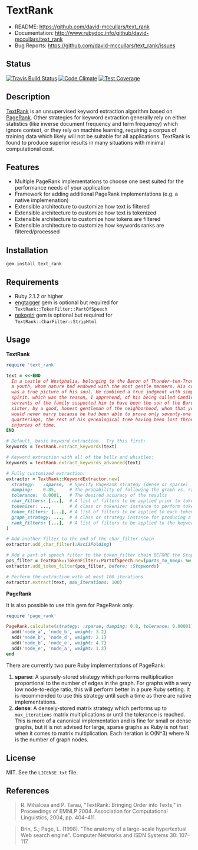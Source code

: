 # TextRank

* README:         https://github.com/david-mccullars/text_rank
* Documentation:  http://www.rubydoc.info/github/david-mccullars/text_rank
* Bug Reports:    https://github.com/david-mccullars/text_rank/issues


## Status

[![Travis Build Status](https://travis-ci.org/david-mccullars/text_rank.svg?branch=master)](https://travis-ci.org/david-mccullars/text_rank)
[![Code Climate](https://codeclimate.com/github/david-mccullars/text_rank/badges/gpa.svg)](https://codeclimate.com/github/david-mccullars/text_rank)
[![Test Coverage](https://codeclimate.com/github/david-mccullars/text_rank/badges/coverage.svg)](https://codeclimate.com/github/david-mccullars/text_rank/coverage)


## Description

[TextRank](https://web.eecs.umich.edu/~mihalcea/papers/mihalcea.emnlp04.pdf) is
an unsupervised keyword extraction algorithm based on
[PageRank](http://ilpubs.stanford.edu:8090/422/1/1999-66.pdf).  Other
strategies for keyword extraction generally rely on either statistics (like
inverse document frequency and term frequency) which ignore context, or they
rely on machine learning, requiring a corpus of training data which likely will
not be suitable for all applications.  TextRank is found to produce superior
results in many situations with minimal computational cost.


## Features

* Multiple PageRank implementations to choose one best suited for the performance
needs of your application
* Framework for adding additional PageRank implementations (e.g. a native
implemenation)
* Extensible architecture to customize how text is filtered
* Extensible architecture to customize how text is tokenized
* Extensible architecture to customize how tokens are filtered
* Extensible architecture to customize how keywords ranks are filtered/processed


## Installation

```
gem install text_rank
```

## Requirements

* Ruby 2.1.2 or higher
* [engtagger](https://github.com/yohasebe/engtagger) gem is optional but
required for `TextRank::TokenFilter::PartOfSpeech`
* [nokogiri](https://github.com/sparklemotion/nokogiri) gem is optional but
required for `TextRank::CharFilter::StripHtml`

## Usage

**TextRank**

```ruby
require 'text_rank'

text = <<-END
  In a castle of Westphalia, belonging to the Baron of Thunder-ten-Tronckh, lived
  a youth, whom nature had endowed with the most gentle manners. His countenance
  was a true picture of his soul. He combined a true judgment with simplicity of
  spirit, which was the reason, I apprehend, of his being called Candide. The old
  servants of the family suspected him to have been the son of the Baron's
  sister, by a good, honest gentleman of the neighborhood, whom that young lady
  would never marry because he had been able to prove only seventy-one
  quarterings, the rest of his genealogical tree having been lost through the
  injuries of time.
END

# Default, basic keyword extraction.  Try this first:
keywords = TextRank.extract_keywords(text)

# Keyword extraction with all of the bells and whistles:
keywords = TextRank.extract_keywords_advanced(text)

# Fully customized extraction:
extractor = TextRank::KeywordExtractor.new(
  strategy:   :sparse,  # Specify PageRank strategy (dense or sparse)
  damping:    0.85,     # The probability of following the graph vs. randomly choosing a new node
  tolerance:  0.0001,   # The desired accuracy of the results
  char_filters: [...],  # A list of filters to be applied prior to tokenization
  tokenizer: ...,       # A class or tokenizer instance to perform tokenization
  token_filters: [...], # A list of filters to be applied to each token after tokenization
  graph_strategy: ...,  # A class or strategy instance for producing a graph from tokens
  rank_filters: [...],  # A list of filters to be applied to the keyword ranks after keyword extraction
)

# Add another filter to the end of the char_filter chain
extractor.add_char_filter(:AsciiFolding)

# Add a part of speech filter to the token_filter chain BEFORE the Stopwords filter
pos_filter = TextRank::TokenFilter::PartOfSpeech.new(parts_to_keep: %w[nn])
extractor.add_token_filter(pos_filter, before: :Stopwords)

# Perform the extraction with at most 100 iterations
extractor.extract(text, max_iterations: 100)
```

**PageRank**

It is also possible to use this gem for PageRank only.

```ruby
require 'page_rank'

PageRank.calculate(strategy: :sparse, damping: 0.8, tolerance: 0.00001) do
  add('node_a', 'node_b', weight: 3.2)
  add('node_b', 'node_d', weight: 2.1)
  add('node_b', 'node_e', weight: 4.7)
  add('node_e', 'node_a', weight: 1.3)
end
```

There are currently two pure Ruby implementations of PageRank:

1. **sparse**: A sparsely-stored strategy which performs multiplication proportional
to the number of edges in the graph.  For graphs with a very low node-to-edge
ratio, this will perform better in a pure Ruby setting.  It is recommended to
use this strategy until such a time as there are native implementations.
2. **dense**: A densely-stored matrix strategy which performs up to `max_iterations`
matrix multiplications or until the tolerance is reached.  This is more of a
canonical implementation and is fine for small or dense graphs, but it is not
advised for large, sparse graphs as Ruby is not fast when it comes to matrix
multiplication.  Each iteration is O(N^3) where N is the number of graph nodes.

## License

MIT. See the `LICENSE.txt` file.


## References

> R. Mihalcea and P. Tarau, “TextRank: Bringing Order into Texts,” in Proceedings of EMNLP 2004. Association for Computational Linguistics, 2004, pp. 404–411.

> Brin, S.; Page, L. (1998). "The anatomy of a large-scale hypertextual Web search engine". Computer Networks and ISDN Systems 30: 107–117.

